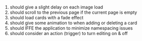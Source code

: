 1. should give a slight delay on each image load  
2. should scroll to the previous page if the current page is empty
3. should load cards with a fade effect
4. should give some animation to when adding or deleting a card
5. should IFFE the application to minimize namespacing issues
6. should consider an action (trigger) to turn editing on & off
